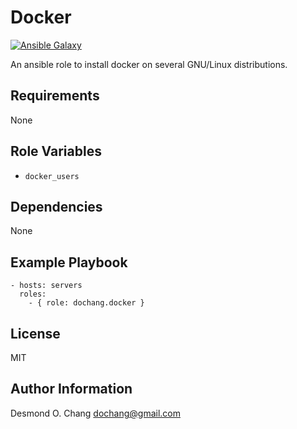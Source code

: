 Docker
======

[![Ansible Galaxy](https://img.shields.io/badge/galaxy-dochang.docker-blue.svg)](https://galaxy.ansible.com/list#/roles/1816)

An ansible role to install docker on several GNU/Linux distributions.

Requirements
------------

None

Role Variables
--------------

  - `docker_users`

Dependencies
------------

None

Example Playbook
----------------

    - hosts: servers
      roles:
        - { role: dochang.docker }

License
-------

MIT

Author Information
------------------

Desmond O. Chang <dochang@gmail.com>
